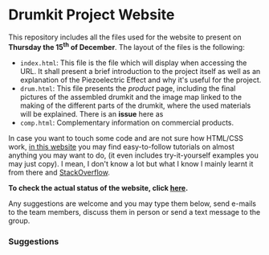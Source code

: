 # Drumkit Project Website

This repository includes all the files used for the website to present on **Thursday the 15<sup>th</sup> of December**. 
The layout of the files is the following:
- `index.html`: This file is the file which will display when accessing the URL. It shall present a brief introduction to the project itself as well as an explanation of the Piezoelectric Effect and why it's useful for the project.
- `drum.html`: This file presents the _product_ page, including the final pictures of the assembled drumkit and the image map linked to the making of the different parts of the drumkit, where the used materials will be explained. There is an **issue** here as 
- `comp.html`: Complementary information on commercial products. 

In case you want to touch some code and are not sure how HTML/CSS work, [in this website](https://www.w3schools.com) you may find easy-to-follow tutorials on almost anything you may want to do, (it even includes try-it-yourself examples you may just copy). I mean, I don't know a lot but what I know I mainly learnt it from there and [StackOverflow](https://stackoverflow.com).

**To check the actual status of the website, click [here](https://host-msdrumkit.github.io).**

Any suggestions are welcome and you may type them below, send e-mails to the team members, discuss them in person or send a text message to the group.

### Suggestions

